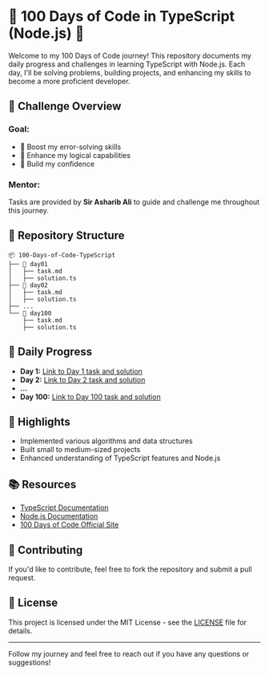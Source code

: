 
# 🚀 100 Days of Code in TypeScript (Node.js) 🚀

Welcome to my 100 Days of Code journey! This repository documents my daily progress and challenges in learning TypeScript with Node.js. Each day, I'll be solving problems, building projects, and enhancing my skills to become a more proficient developer.

## 📅 Challenge Overview

### Goal:
- 💪 Boost my error-solving skills
- 🧠 Enhance my logical capabilities
- 🎯 Build my confidence

### Mentor:
Tasks are provided by **Sir Asharib Ali** to guide and challenge me throughout this journey.

## 📂 Repository Structure

```plaintext
📦 100-Days-of-Code-TypeScript
├── 📁 day01
│   ├── task.md
│   ├── solution.ts
├── 📁 day02
│   ├── task.md
│   ├── solution.ts
├── ...
└── 📁 day100
    ├── task.md
    ├── solution.ts
```

## 🚀 Daily Progress

- **Day 1:** [Link to Day 1 task and solution](./day01)
- **Day 2:** [Link to Day 2 task and solution](./day02)
- **...**
- **Day 100:** [Link to Day 100 task and solution](./day100)

## 🌟 Highlights

- Implemented various algorithms and data structures
- Built small to medium-sized projects
- Enhanced understanding of TypeScript features and Node.js

## 📚 Resources

- [TypeScript Documentation](https://www.typescriptlang.org/docs/)
- [Node.js Documentation](https://nodejs.org/en/docs/)
- [100 Days of Code Official Site](https://www.100daysofcode.com/)

## 🤝 Contributing

If you'd like to contribute, feel free to fork the repository and submit a pull request.

## 📜 License

This project is licensed under the MIT License - see the [LICENSE](LICENSE) file for details.

---

Follow my journey and feel free to reach out if you have any questions or suggestions!
